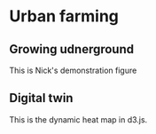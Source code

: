 # Urban farming

## Growing udnerground
This is Nick's demonstration figure

<script src="https://d3js.org/d3.v6.min.js"></script> <script> const data = Object.values({ "LINE1": [ 10, 11, 12, 15 ], "LINE2": [ 21, 22, 23, 32 ], "LINE3": [ 11, 12, 13, 15 ] }); var line = d3.line() .x((d, i) => x(i)) .y((d) => y(d)); // set the dimensions and margins of the graph var margin = { top: 50, right: 100, bottom: 130, left: 120 }, width = 900 - margin.left - margin.right, height = 400 - margin.top - margin.bottom; // append the svg object to the body of the page var svg = d3.select("#example_object") .append("svg") .attr("width", width + margin.left + margin.right) .attr("height", height + margin.top + margin.bottom) .append("g") .attr("transform", `translate(${margin.left}, ${margin.top})`); // Add X axis var x = d3.scaleLinear() .domain([0, d3.max(data, (d) => d.length)]) .range([0, width]); svg.append("g") .attr("transform", "translate(0," + height + ")") .call(d3.axisBottom(x).ticks(5)); // Add Y axis // I need help in this area, how can I get the min and max values set in the domain? var y = d3.scaleLinear() .domain([0, d3.max(data, (d) => Math.max(...d))]) .range([height, 0]); svg.append("g") .call(d3.axisLeft(y)); // Draw the line // I need help in this area, how can I get the lines plotted, js gives error in this! svg.selectAll(".line") .data(data) .enter() .append("path") .attr("fill", "none") .attr("stroke", "black") .attr("stroke-width", 1.5) .attr("d", (d) => line(d)); </script>

## Digital twin

This is the dynamic heat map in d3.js.

<script src="https://d3js.org/d3.v4.js"></script>
<script src="https://d3js.org/d3-scale-chromatic.v1.min.js"></script> <script> // set the dimensions and margins of the graph var margin = {top: 80, right: 25, bottom: 30, left: 40}, width = 450 - margin.left - margin.right, height = 450 - margin.top - margin.bottom; // append the svg object to the body of the page var svg = d3.select("#my_dataviz") .append("svg") .attr("width", width + margin.left + margin.right) .attr("height", height + margin.top + margin.bottom) .append("g") .attr("transform", "translate(" + margin.left + "," + margin.top + ")"); //Read the data d3.csv("https://raw.githubusercontent.com/holtzy/D3-graph-gallery/master/DATA/heatmap_data.csv", function(data) { // Labels of row and columns -> unique identifier of the column called 'group' and 'variable' var myGroups = d3.map(data, function(d){return d.group;}).keys() var myVars = d3.map(data, function(d){return d.variable;}).keys() // Build X scales and axis: var x = d3.scaleBand() .range([ 0, width ]) .domain(myGroups) .padding(0.05); svg.append("g") .style("font-size", 15) .attr("transform", "translate(0," + height + ")") .call(d3.axisBottom(x).tickSize(0)) .select(".domain").remove() // Build Y scales and axis: var y = d3.scaleBand() .range([ height, 0 ]) .domain(myVars) .padding(0.05); svg.append("g") .style("font-size", 15) .call(d3.axisLeft(y).tickSize(0)) .select(".domain").remove() // Build color scale var myColor = d3.scaleSequential() .interpolator(d3.interpolateInferno) .domain([1,100]) // create a tooltip var tooltip = d3.select("#my_dataviz") .append("div") .style("opacity", 0) .attr("class", "tooltip") .style("background-color", "white") .style("border", "solid") .style("border-width", "2px") .style("border-radius", "5px") .style("padding", "5px") // Three function that change the tooltip when user hover / move / leave a cell var mouseover = function(d) { tooltip .style("opacity", 1) d3.select(this) .style("stroke", "black") .style("opacity", 1) } var mousemove = function(d) { tooltip .html("The exact value of
this cell is: " + d.value) .style("left", (d3.mouse(this)[0]+70) + "px") .style("top", (d3.mouse(this)[1]) + "px") } var mouseleave = function(d) { tooltip .style("opacity", 0) d3.select(this) .style("stroke", "none") .style("opacity", 0.8) } // add the squares svg.selectAll() .data(data, function(d) {return d.group+':'+d.variable;}) .enter() .append("rect") .attr("x", function(d) { return x(d.group) }) .attr("y", function(d) { return y(d.variable) }) .attr("rx", 4) .attr("ry", 4) .attr("width", x.bandwidth() ) .attr("height", y.bandwidth() ) .style("fill", function(d) { return myColor(d.value)} ) .style("stroke-width", 4) .style("stroke", "none") .style("opacity", 0.8) .on("mouseover", mouseover) .on("mousemove", mousemove) .on("mouseleave", mouseleave) }) // Add title to graph svg.append("text") .attr("x", 0) .attr("y", -50) .attr("text-anchor", "left") .style("font-size", "22px") .text("A d3.js heatmap"); // Add subtitle to graph svg.append("text") .attr("x", 0) .attr("y", -20) .attr("text-anchor", "left") .style("font-size", "14px") .style("fill", "grey") .style("max-width", 400) .text("A short description of the take-away message of this chart."); </script>
